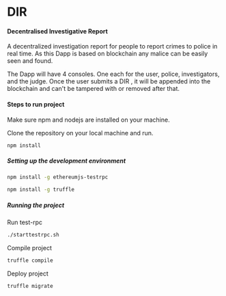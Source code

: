 # DIR #

#### Decentralised Investigative Report ####

A decentralized investigation report for people to report crimes to police in real time. As this Dapp is based on blockchain any malice can be easily seen and found.

The Dapp will have 4 consoles. One each for the user, police, investigators, and the judge. Once the user submits a DIR , it will be appended into the blockchain and can't be tampered with or removed after that.


#### Steps to run project ####

Make sure npm and nodejs are installed on your machine.

Clone the repository on your local machine and run.

```bash
npm install
```

##### Setting up the development environment 

```bash
npm install -g ethereumjs-testrpc
```

```bash
npm install -g truffle
```

##### Running the project

Run test-rpc

```bash
./starttestrpc.sh
```

Compile project

```bash
truffle compile
```

Deploy project

```bash
truffle migrate
```